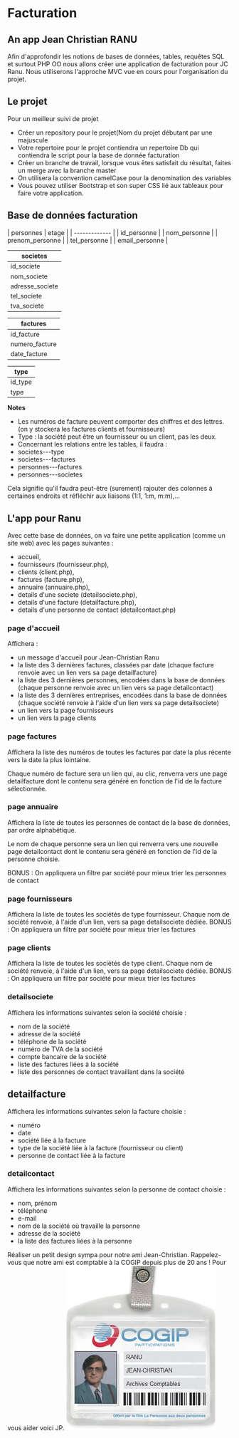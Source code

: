  # Facturation
## An app Jean Christian RANU

Afin d'approfondir les notions de bases de données, tables, requêtes SQL et surtout PHP OO nous allons créer une application de facturation pour JC Ranu.
Nous utiliserons l'approche MVC vue en cours pour l'organisation du projet.

## Le projet
Pour un meilleur suivi de projet 
  - Créer un repository pour le projet(Nom du projet débutant par une majuscule
  - Votre repertoire pour le projet contiendra un repertoire Db qui contiendra le script pour la base de donnée facturation  
  - Créer un branche de travail, lorsque vous êtes satisfait du résultat, faites un merge avec la branche master
  - On utilisera la convention camelCase pour la denomination des variables
  - Vous pouvez utiliser Bootstrap et son super CSS lié aux tableaux pour faire votre application.

## Base de données facturation

| personnes      | etage |
| ------------- |
| id_personne     |
| nom_personne       |
| prenom_personne |
| tel_personne |
| email_personne |


| societes      |
| ------------- |
|  id_societe |
| nom_societe |
| adresse_societe |
| tel_societe |
| tva_societe  |


| factures |
| ------------- |
| id_facture |
| numero_facture |
| date_facture |

| type |
| ------------- |
| id_type |
| type |

**Notes**

  - Les numéros de facture peuvent comporter des chiffres et des lettres. (on y stockera les factures clients et fournisseurs)
  - Type : la société peut être un fournisseur ou un client, pas les deux.
  - Concernant les relations entre les tables, il faudra :
  - societes---type
  - societes---factures
  - personnes---factures
  - personnes---societes
  
  Cela signifie qu'il faudra peut-être (surement) rajouter des colonnes à certaines endroits et réfléchir aux liaisons (1:1, 1:m, m:m),...

## L'app pour Ranu

Avec cette base de données, on va faire une petite application (comme un site web) avec les pages suivantes :
- accueil,
- fournisseurs (fournisseur.php),
- clients (client.php),
- factures (facture.php),
- annuaire (annuaire.php),
- details d'une societe (detailsociete.php),
- details d'une facture (detailfacture.php),
- details d'une personne de contact (detailcontact.php)

### page d'accueil
Affichera :
- un message d'accueil pour Jean-Christian Ranu
- la liste des 3 dernières factures, classées par date (chaque facture renvoie avec un lien vers sa page detailfacture)
- la liste des 3 dernières personnes, encodées dans la base de données (chaque personne renvoie avec un lien vers sa page detailcontact)
- la liste des 3 dernières entreprises, encodées dans la base de données (chaque société renvoie à l'aide d'un lien vers sa page detailsociete)
- un lien vers la page fournisseurs
- un lien vers la page clients

### page factures
Affichera la liste des numéros de toutes les factures par date la plus récente vers la date la plus lointaine.

Chaque numéro de facture sera un lien qui, au clic, renverra vers une page detailfacture dont le contenu sera généré en fonction de l'id de la facture sélectionnée.

### page annuaire
Affichera la liste de toutes les personnes de contact de la base de données, par ordre alphabétique.

Le nom de chaque personne sera un lien qui renverra vers une nouvelle page detailcontact dont le contenu sera généré en fonction de l'id de la personne choisie.

BONUS : On appliquera un filtre par société pour mieux trier les personnes de contact

### page fournisseurs
Affichera la liste de toutes les sociétés de type fournisseur. Chaque nom de société renvoie, à l'aide d'un lien, vers sa page detailsociete dédiée.
BONUS : On appliquera un filtre par société pour mieux trier les factures

### page clients
Affichera la liste de toutes les sociétés de type client. Chaque nom de société renvoie, à l'aide d'un lien, vers sa page detailsociete dédiée.
BONUS : On appliquera un filtre par société pour mieux trier les factures

### detailsociete
Affichera les informations suivantes selon la société choisie :
- nom de la société
- adresse de la société
- téléphone de la société
- numéro de TVA de la société
- compte bancaire de la société
- liste des factures liées à la société
- liste des personnes de contact travaillant dans la société

## detailfacture
Affichera les informations suivantes selon la facture choisie :
- numéro
- date
- société liée à la facture
- type de la société liée à la facture (fournisseur ou client)
- personne de contact liée à la facture

### detailcontact
Affichera les informations suivantes selon la personne de contact choisie :
- nom, prénom
- téléphone
- e-mail
- nom de la société où travaille la personne
- adresse de la société
- la liste des factures liées à la personne



Réaliser un petit design sympa pour notre ami Jean-Christian. Rappelez-vous que notre ami est comptable à la COGIP depuis plus de 20 ans !
Pour vous aider voici JP.
![Jean-Christian Ranu de la COGIP](cogip_badge.jpg)
